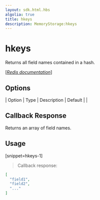 ```yaml
---
layout: sdk.html.hbs
algolia: true
title: hkeys
description: MemoryStorage:hkeys
---
```


  

# hkeys
Returns all field names contained in a hash.

[[_Redis documentation_]](https://redis.io/commands/hkeys)


## Options

| Option | Type | Description | Default |
|
## Callback Response

Returns an array of field names.

## Usage

[snippet=hkeys-1]
> Callback response:

```json
[
  "field1",
  "field2",
  "..."
]
```